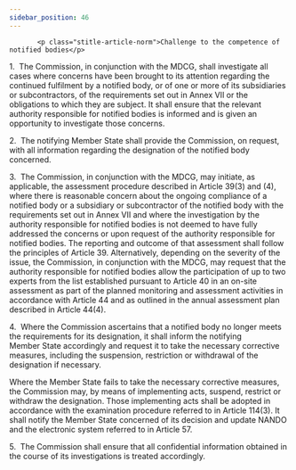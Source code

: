 ```yaml
---
sidebar_position: 46
---
```

           <p class="stitle-article-norm">Challenge to the competence of notified bodies</p>
   <p class="norm">1.&nbsp;&nbsp;The Commission, in conjunction with the
 MDCG, shall investigate all cases where concerns have been brought to 
its attention regarding the continued fulfilment by a notified body, or 
of one or more of its subsidiaries or subcontractors, of the 
requirements set out in Annex&nbsp;VII or the obligations to which they 
are subject. It shall ensure that the relevant authority responsible for
 notified bodies is informed and is given an opportunity to investigate 
those concerns.</p>
   <p class="norm">2.&nbsp;&nbsp;The notifying Member&nbsp;State shall 
provide the Commission, on request, with all information regarding the 
designation of the notified body concerned.</p>
   <p class="norm">3.&nbsp;&nbsp;The Commission, in conjunction with the
 MDCG, may initiate, as applicable, the assessment procedure described 
in Article&nbsp;39(3) and (4), where there is reasonable concern about 
the ongoing compliance of a notified body or a subsidiary or 
subcontractor of the notified body with the requirements set out in 
Annex&nbsp;VII and where the investigation by the authority responsible 
for notified bodies is not deemed to have fully addressed the concerns 
or upon request of the authority responsible for notified bodies. The 
reporting and outcome of that assessment shall follow the principles of 
Article&nbsp;39. Alternatively, depending on the severity of the issue, 
the Commission, in conjunction with the MDCG, may request that the 
authority responsible for notified bodies allow the participation of up 
to two experts from the list established pursuant to Article&nbsp;40 in 
an on-site assessment as part of the planned monitoring and assessment 
activities in accordance with Article&nbsp;44 and as outlined in the 
annual assessment plan described in Article&nbsp;44(4).</p>
   <p class="norm">4.&nbsp;&nbsp;Where the Commission ascertains that a 
notified body no longer meets the requirements for its designation, it 
shall inform the notifying Member&nbsp;State accordingly and request it 
to take the necessary corrective measures, including the suspension, 
restriction or withdrawal of the designation if necessary.</p>
   <p class="norm">Where the Member&nbsp;State fails to take the 
necessary corrective measures, the Commission may, by means of 
implementing acts, suspend, restrict or withdraw the designation. Those 
implementing acts shall be adopted in accordance with the examination 
procedure referred to in Article&nbsp;114(3). It shall notify the 
Member&nbsp;State concerned of its decision and update NANDO and the 
electronic system referred to in Article&nbsp;57.</p>
   <p class="norm">5.&nbsp;&nbsp;The Commission shall ensure that all 
confidential information obtained in the course of its investigations is
 treated accordingly.</p>